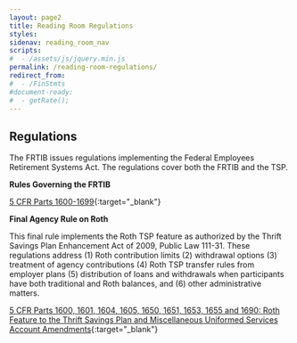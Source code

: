```yaml
---
layout: page2
title: Reading Room Regulations
styles:
sidenav: reading_room_nav
scripts:
#  - /assets/js/jquery.min.js
permalink: /reading-room-regulations/
redirect_from:
#  - /FinStmts
#document-ready:
#  - getRate();
---
```


## Regulations

The FRTIB issues regulations implementing the Federal Employees Retirement Systems Act.  The regulations cover both the FRTIB and the TSP.

**Rules Governing the FRTIB**

[5 CFR Parts 1600-1699](https://www.ecfr.gov/cgi-bin/text-idx?SID=9a98bd8e62418728f9c75e1aaa8ef849&mc=true&tpl=/ecfrbrowse/Title05/5chapterVI.tpl){:target="_blank"}


**Final Agency Rule on Roth**

This final rule implements the Roth TSP feature as authorized by the Thrift Savings Plan Enhancement Act of 2009, Public Law 111-31. These regulations address (1) Roth contribution limits (2) withdrawal options (3) treatment of agency contributions (4) Roth TSP transfer rules from employer plans (5) distribution of loans and withdrawals when participants have both traditional and Roth balances, and (6) other administrative matters.


[5 CFR Parts 1600, 1601, 1604, 1605, 1650, 1651, 1653, 1655 and 1690: Roth Feature to the Thrift Savings Plan and Miscellaneous Uniformed Services Account Amendments](http://www.gpo.gov/fdsys/pkg/FR-2012-05-04/pdf/2012-10630.pdf){:target="_blank"}

<!-- CONTENT END -->
